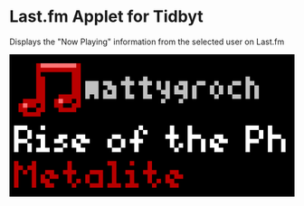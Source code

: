 # Last.fm Applet for Tidbyt

Displays the "Now Playing" information from the selected user on Last.fm

![Last.fm Now Playing](screenshot.gif)
